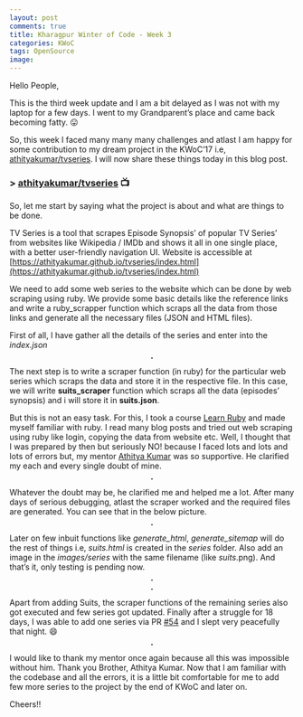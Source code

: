 ```yaml
---
layout: post
comments: true
title: Kharagpur Winter of Code - Week 3
categories: KWoC
tags: OpenSource
image: 
---
```

Hello People,

This is the third week update and I am a bit delayed as I was not with my laptop for a few days. I went to my Grandparent’s place and came back becoming fatty. 😛

So, this week I faced many many many challenges and atlast I am happy for some contribution to my dream project in the KWoC’17  i.e, [athityakumar/tvseries](https://github.com/athityakumar/tvseries). I will now share these things today in this blog post.

### > [athityakumar/tvseries](https://github.com/athityakumar/tvseries)  📺

So, let me start by saying what the project is about and what are things to be done.

TV Series is a tool that scrapes Episode Synopsis’ of popular TV Series’ from websites like Wikipedia / IMDb and shows it all in one single place, with a better user-friendly navigation UI. Website is accessible at [https://athityakumar.github.io/tvseries/index.html](https://athityakumar.github.io/tvseries/index.html)

We need to add some web series to the website which can be done by web scraping using ruby. We provide some basic details like the reference links and write a ruby_scrapper function which scraps all the data from those links and generate all the necessary files (JSON and HTML files).

First of all, I have gather all the details of the series and enter into the *index.json*

<p align="center">
  <img title="Snippet from index.json" src="/blog/public/img/kwoc-31.png" alt="" style="border: 1px solid">
</p>

The next step is to write a scraper function (in ruby) for the particular web series which scraps the data and store it in the respective file. In this case, we will write **suits_scraper** function which scraps all the data (episodes’ synopsis) and i will store it in **suits.json**.

But this is not an easy task. For this, I took a course [Learn Ruby](https://www.codecademy.com/learn/learn-ruby) and made myself familiar with ruby. I read many blog posts and tried out web scraping using ruby like login, copying the data from website etc. Well, I thought that I was prepared by then but seriously NO! because I faced lots and lots and lots of errors but, my mentor [Athitya Kumar](https://www.facebook.com/athitya.kumar) was so supportive. He clarified my each and every single doubt of mine.

<p align="center">
  <img title= "Coversations with my mentor" src="/blog/public/img/kwoc-32.jpg" alt="" style="border: 1px solid">
</p>

Whatever the doubt may be, he clarified me and helped me a lot. After many days of serious debugging, atlast the scraper worked and the required files are generated. You can see that in the below picture.

<p align="center">
  <img title= "Behind the scenes: Working of the scrapper function" src="/blog/public/img/kwoc-33.png" alt="" style="border: 1px solid">
</p>

Later on few inbuit functions like *generate_html*, *generate_sitemap* will do the rest of things i.e, *suits.html* is created in the *series* folder. Also add an image in the *images/series* with the same filename (like *suits*.png). And that’s it, only testing is pending now.

<p align="center">
  <img title= "Homepage" src="/blog/public/img/kwoc-34.png" alt="" style="border: 1px solid">
</p>
<p align="center">
  <img title= "Suits Web series" src="/blog/public/img/kwoc-35.png" alt="" style="border: 1px solid">
</p>

Apart from adding Suits, the scraper functions of the remaining series also got executed and few series got updated. Finally after a struggle for 18 days, I was able to add one series via PR [#54](https://github.com/athityakumar/tvseries/pull/54) and I slept very peacefully that night. 😄

<p align="center">
  <img src="/blog/public/img/kwoc-36.png" alt="" style="border: 1px solid">
</p>

I would like to thank my mentor once again because all this was impossible without him. Thank you Brother, Athitya Kumar. Now that I am familiar with the codebase and all the errors, it is a little bit comfortable for me to add few more series to the project by the end of KWoC and later on.

Cheers!!
